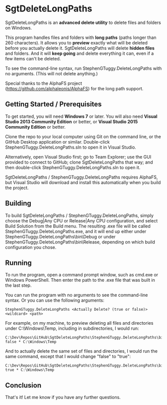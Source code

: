 # SgtDeleteLongPaths

SgtDeleteLongPaths is an **advanced delete utility** to delete files and folders on Windows. 

This program handles files and folders with **long paths** (paths longer than 260 characters). It allows you to **preview** exactly what will be deleted before you actually delete it. SgtDeleteLongPaths will delete **hidden files** and folders. And it will **keep going** and delete everything it can, even if a few items can't be deleted.

To see the command-line syntax, run StephenGTuggy.DeleteLongPaths with no arguments. (This will not delete anything.)

Special thanks to the AlphaFS project (https://github.com/alphaleonis/AlphaFS) for the long path support.

## Getting Started / Prerequisites

To get started, you will need **Windows 7** or later. You will also need **Visual Studio 2013 Community Edition** or better, or **Visual Studio 2015 Community Edition** or better.

Clone the repo to your local computer using Git on the command line, or the GitHub Desktop application or similar. Double-click StephenGTuggy.DeleteLongPaths.sln to open it in Visual Studio.

Alternatively, open Visual Studio first; go to Team Explorer; use the GUI provided to connect to GitHub; clone SgtDeleteLongPaths that way; and then double-click StephenGTuggy.DeleteLongPaths.sln to open it.

SgtDeleteLongPaths / StephenGTuggy.DeleteLongPaths requires AlphaFS, but Visual Studio will download and install this automatically when you build the project.

## Building

To build SgtDeleteLongPaths / StephenGTuggy.DeleteLongPaths, simply choose the Debug|Any CPU or Release|Any CPU configuration, and select Build Solution from the Build menu. The resulting .exe file will be called StephenGTuggy.DeleteLongPaths.exe, and it will end up either under StephenGTuggy.DeleteLongPaths\bin\Debug or under StephenGTuggy.DeleteLongPaths\bin\Release, depending on which build configuration you chose.

## Running

To run the program, open a command prompt window, such as cmd.exe or Windows PowerShell. Then enter the path to the .exe file that was built in the last step.

You can run the program with no arguments to see the command-line syntax. Or you can use the following arguments:

```
StephenGTuggy.DeleteLongPaths <Actually Delete? (true or false)> <wildcard> <path>
```

For example, on my machine, to preview deleting all files and directories under C:\Windows\Temp, including in subdirectories, I would run:

```
C:\Dev\Repos\GitHub\SgtDeleteLongPaths\StephenGTuggy.DeleteLongPaths\bin\Release\StephenGTuggy.DeleteLongPaths.exe false * C:\Windows\Temp
```

And to actually delete the same set of files and directories, I would run the same command, except that I would change "false" to "true":

```
C:\Dev\Repos\GitHub\SgtDeleteLongPaths\StephenGTuggy.DeleteLongPaths\bin\Release\StephenGTuggy.DeleteLongPaths.exe true * C:\Windows\Temp
```

## Conclusion

That's it! Let me know if you have any further questions.
